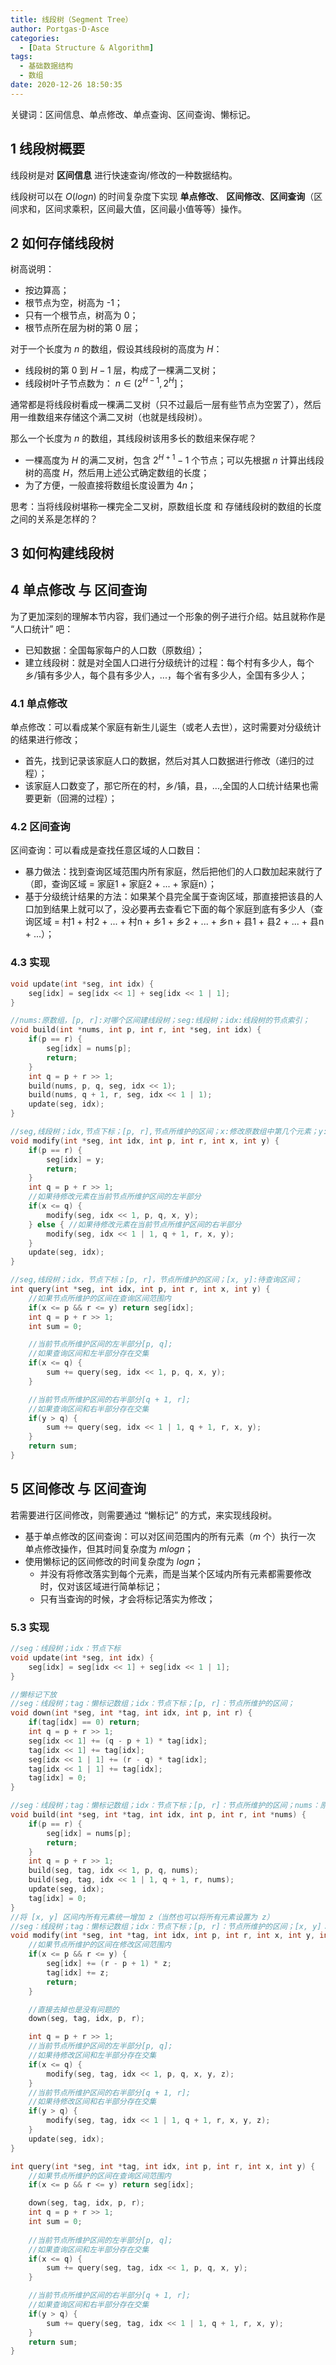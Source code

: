 ```yaml
---
title: 线段树（Segment Tree）
author: Portgas·D·Asce
categories:
  - [Data Structure & Algorithm]
tags:
  - 基础数据结构
  - 数组
date: 2020-12-26 18:50:35
---
```


<!--more-->
关键词：区间信息、单点修改、单点查询、区间查询、懒标记。
## 1 线段树概要
线段树是对 **区间信息** 进行快速查询/修改的一种数据结构。

线段树可以在 $O(logn)$ 的时间复杂度下实现 **单点修改**、 **区间修改**、**区间查询**（区间求和，区间求乘积，区间最大值，区间最小值等等）操作。

## 2 如何存储线段树
树高说明：
- 按边算高；
- 根节点为空，树高为 -1；
- 只有一个根节点，树高为 0；
- 根节点所在层为树的第 0 层；

对于一个长度为 $n$ 的数组，假设其线段树的高度为 $H$：
- 线段树的第 $0$ 到 $H - 1$ 层，构成了一棵满二叉树；
- 线段树叶子节点数为： $n \in (2^{H - 1}, 2^H]$；

通常都是将线段树看成一棵满二叉树（只不过最后一层有些节点为空罢了），然后用一维数组来存储这个满二叉树（也就是线段树）。

那么一个长度为 $n$ 的数组，其线段树该用多长的数组来保存呢？
- 一棵高度为 $H$ 的满二叉树，包含 $2^{H + 1} - 1$ 个节点；可以先根据 $n$ 计算出线段树的高度 $H$，然后用上述公式确定数组的长度；
- 为了方便，一般直接将数组长度设置为 $4n$；

思考：当将线段树堪称一棵完全二叉树，原数组长度 和 存储线段树的数组的长度 之间的关系是怎样的？

## 3 如何构建线段树

## 4 单点修改 与 区间查询
为了更加深刻的理解本节内容，我们通过一个形象的例子进行介绍。姑且就称作是 “人口统计” 吧：
- 已知数据：全国每家每户的人口数（原数组）；
- 建立线段树：就是对全国人口进行分级统计的过程：每个村有多少人，每个乡/镇有多少人，每个县有多少人，...，每个省有多少人，全国有多少人；

### 4.1 单点修改
单点修改：可以看成某个家庭有新生儿诞生（或老人去世），这时需要对分级统计的结果进行修改；
- 首先，找到记录该家庭人口的数据，然后对其人口数据进行修改（递归的过程）；
- 该家庭人口数变了，那它所在的村，乡/镇，县，...,全国的人口统计结果也需要更新（回溯的过程）；

### 4.2 区间查询
区间查询：可以看成是查找任意区域的人口数目：
- 暴力做法：找到查询区域范围内所有家庭，然后把他们的人口数加起来就行了（即，查询区域 = 家庭1 + 家庭2 + ... + 家庭n）；
- 基于分级统计结果的方法：如果某个县完全属于查询区域，那直接把该县的人口加到结果上就可以了，没必要再去查看它下面的每个家庭到底有多少人（查询区域 = 村1 + 村2 + ... + 村n + 乡1 + 乡2 + ... + 乡n + 县1 + 县2 + ... + 县n + ...）；

### 4.3 实现
```cpp
void update(int *seg, int idx) {
    seg[idx] = seg[idx << 1] + seg[idx << 1 | 1];
}

//nums:原数组，[p, r]:对哪个区间建线段树；seg:线段树；idx:线段树的节点索引；
void build(int *nums, int p, int r, int *seg, int idx) {
    if(p == r) {
        seg[idx] = nums[p];
        return;
    }
    int q = p + r >> 1;
    build(nums, p, q, seg, idx << 1);
    build(nums, q + 1, r, seg, idx << 1 | 1);
    update(seg, idx);
}

//seg,线段树；idx,节点下标；[p, r],节点所维护的区间；x:修改原数组中第几个元素；y:修改后的值；
void modify(int *seg, int idx, int p, int r, int x, int y) {
    if(p == r) {
        seg[idx] = y;
        return;
    }
    int q = p + r >> 1;
    //如果待修改元素在当前节点所维护区间的左半部分
    if(x <= q) { 
        modify(seg, idx << 1, p, q, x, y);
    } else { //如果待修改元素在当前节点所维护区间的右半部分
        modify(seg, idx << 1 | 1, q + 1, r, x, y);
    }
    update(seg, idx);
}

//seg,线段树；idx，节点下标；[p, r]，节点所维护的区间；[x, y]:待查询区间；
int query(int *seg, int idx, int p, int r, int x, int y) {
    //如果节点所维护的区间在查询区间范围内
    if(x <= p && r <= y) return seg[idx];
    int q = p + r >> 1;
    int sum = 0;

    //当前节点所维护区间的左半部分[p, q];
    //如果查询区间和左半部分存在交集
    if(x <= q) {
        sum += query(seg, idx << 1, p, q, x, y);
    }

    //当前节点所维护区间的右半部分[q + 1, r];
    //如果查询区间和右半部分存在交集
    if(y > q) {
        sum += query(seg, idx << 1 | 1, q + 1, r, x, y);
    }
    return sum;
}
```

## 5 区间修改 与 区间查询
若需要进行区间修改，则需要通过 “懒标记” 的方式，来实现线段树。
- 基于单点修改的区间查询：可以对区间范围内的所有元素（$m$ 个）执行一次 单点修改操作，但其时间复杂度为 $mlogn$；
- 使用懒标记的区间修改的时间复杂度为 $logn$；
  - 并没有将修改落实到每个元素，而是当某个区域内所有元素都需要修改时，仅对该区域进行简单标记；
  - 只有当查询的时候，才会将标记落实为修改；

### 5.3 实现
```cpp
//seg：线段树；idx：节点下标
void update(int *seg, int idx) {
    seg[idx] = seg[idx << 1] + seg[idx << 1 | 1];
}

//懒标记下放
//seg：线段树；tag：懒标记数组；idx：节点下标；[p, r]：节点所维护的区间；
void down(int *seg, int *tag, int idx, int p, int r) {
    if(tag[idx] == 0) return;
    int q = p + r >> 1;
    seg[idx << 1] += (q - p + 1) * tag[idx];
    tag[idx << 1] += tag[idx];
    seg[idx << 1 | 1] += (r - q) * tag[idx];
    tag[idx << 1 | 1] += tag[idx];
    tag[idx] = 0;
}

//seg：线段树；tag：懒标记数组；idx：节点下标；[p, r]：节点所维护的区间；nums：原数组；
void build(int *seg, int *tag, int idx, int p, int r, int *nums) {
    if(p == r) {
        seg[idx] = nums[p];
        return;
    }
    int q = p + r >> 1;
    build(seg, tag, idx << 1, p, q, nums);
    build(seg, tag, idx << 1 | 1, q + 1, r, nums);
    update(seg, idx);
    tag[idx] = 0;
}
//将 [x, y] 区间内所有元素统一增加 z（当然也可以将所有元素设置为 z）
//seg：线段树；tag：懒标记数组；idx：节点下标；[p, r]：节点所维护的区间；[x, y]：需要修改的区间；z：增量；
void modify(int *seg, int *tag, int idx, int p, int r, int x, int y, int z) {
    //如果节点所维护的区间在修改区间范围内
    if(x <= p && r <= y) {
        seg[idx] += (r - p + 1) * z;
        tag[idx] += z;
        return;
    }

    //直接去掉也是没有问题的
    down(seg, tag, idx, p, r);

    int q = p + r >> 1;
    //当前节点所维护区间的左半部分[p, q];
    //如果待修改区间和左半部分存在交集
    if(x <= q) {
        modify(seg, tag, idx << 1, p, q, x, y, z);
    }
    //当前节点所维护区间的右半部分[q + 1, r];
    //如果待修改区间和右半部分存在交集
    if(y > q) {
        modify(seg, tag, idx << 1 | 1, q + 1, r, x, y, z);
    }
    update(seg, idx);
}

int query(int *seg, int *tag, int idx, int p, int r, int x, int y) {
    //如果节点所维护的区间在查询区间范围内
    if(x <= p && r <= y) return seg[idx];

    down(seg, tag, idx, p, r);
    int q = p + r >> 1;
    int sum = 0;
    
    //当前节点所维护区间的左半部分[p, q];
    //如果查询区间和左半部分存在交集
    if(x <= q) {
        sum += query(seg, tag, idx << 1, p, q, x, y);
    }

    //当前节点所维护区间的右半部分[q + 1, r];
    //如果查询区间和右半部分存在交集
    if(y > q) {
        sum += query(seg, tag, idx << 1 | 1, q + 1, r, x, y);
    }
    return sum;
}
```



